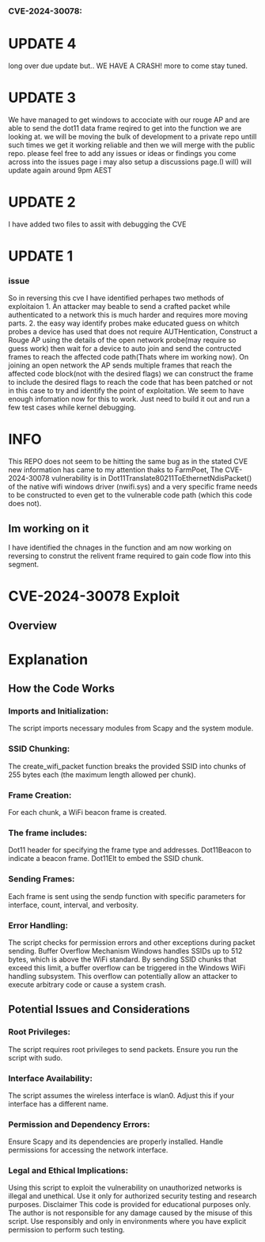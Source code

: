 ### CVE-2024-30078:
# UPDATE 4
long over due update but.. WE HAVE A CRASH! more to come stay tuned.
# UPDATE 3
We have managed to get windows to accociate with our rouge AP and are able to send the dot11 data frame reqired to get into the function we are looking at. we will be moving the bulk of development to a private repo untill such times we get it working reliable and then we will merge with the public repo. please feel free to add any issues or ideas or findings you come across into the issues page i may also setup a discussions page.(I will) will update again around 9pm AEST 
# UPDATE 2
I have added two files to assit with debugging the CVE
# UPDATE 1
### issue
So in reversing this cve I have identified perhapes two methods of exploitaion 1. An attacker may beable to send a crafted packet while authenticated to a network this is much harder and requires more moving parts. 2. the easy way identify probes make educated guess on whitch probes a device has used that does not require AUTHentication, Construct a Rouge AP using the details of the open network probe(may require so guess work) then wait for a device to auto join and send the contructed frames to reach the affected code path(Thats where im working now). On joining an open network the AP sends multiple frames that reach the affected code block(not with the desired flags) we can construct the frame to include the desired flags to reach the code that has been patched or not in this case to try and identify the point of exploitation. We seem to have enough infomation now for this to work. Just need to build it out and run a few test cases while kernel debugging.  
# INFO
This REPO does not seem to be hitting the same bug as in the stated CVE new information has came to my attention thaks to FarmPoet, The CVE-2024-30078 vulnerability is in Dot11Translate80211ToEthernetNdisPacket() of the native wifi windows driver (nwifi.sys) and a very specific frame needs to be constructed to even get to the vulnerable code path (which this code does not).
## Im working on it
I have identified the chnages in the function and am now working on reversing to construt the relivent frame required to gain code flow into this segment. 
# CVE-2024-30078 Exploit
## Overview

# Explanation
## How the Code Works
### Imports and Initialization: 
The script imports necessary modules from Scapy and the system module.
### SSID Chunking: 
The create_wifi_packet function breaks the provided SSID into chunks of 255 bytes each (the maximum length allowed per chunk).
### Frame Creation: 
For each chunk, a WiFi beacon frame is created. 
### The frame includes:
Dot11 header for specifying the frame type and addresses.
Dot11Beacon to indicate a beacon frame.
Dot11Elt to embed the SSID chunk.
### Sending Frames: 
Each frame is sent using the sendp function with specific parameters for interface, count, interval, and verbosity.
### Error Handling: 
The script checks for permission errors and other exceptions during packet sending.
Buffer Overflow Mechanism Windows handles SSIDs up to 512 bytes, which is above the WiFi standard. By sending SSID chunks that exceed this limit, 
a buffer overflow can be triggered in the Windows WiFi handling subsystem. This overflow can potentially allow an attacker to execute arbitrary code or cause a system crash.

## Potential Issues and Considerations

### Root Privileges: 
The script requires root privileges to send packets. Ensure you run the script with sudo.
### Interface Availability: 
The script assumes the wireless interface is wlan0. Adjust this if your interface has a different name.
### Permission and Dependency Errors: 
Ensure Scapy and its dependencies are properly installed. Handle permissions for accessing the network interface.
### Legal and Ethical Implications: 
Using this script to exploit the vulnerability on unauthorized networks is illegal and unethical. Use it only for authorized security testing and research purposes.
Disclaimer
This code is provided for educational purposes only. The author is not responsible for any damage caused by the misuse of this script. Use responsibly and only in environments where you have explicit permission to perform such testing.
